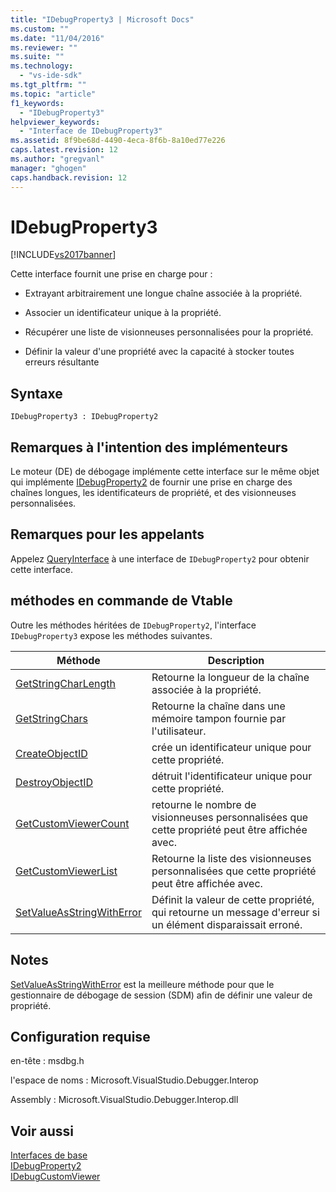 ```yaml
---
title: "IDebugProperty3 | Microsoft Docs"
ms.custom: ""
ms.date: "11/04/2016"
ms.reviewer: ""
ms.suite: ""
ms.technology: 
  - "vs-ide-sdk"
ms.tgt_pltfrm: ""
ms.topic: "article"
f1_keywords: 
  - "IDebugProperty3"
helpviewer_keywords: 
  - "Interface de IDebugProperty3"
ms.assetid: 8f9be68d-4490-4eca-8f6b-8a10ed77e226
caps.latest.revision: 12
ms.author: "gregvanl"
manager: "ghogen"
caps.handback.revision: 12
---
```

# IDebugProperty3
[!INCLUDE[vs2017banner](../../../code-quality/includes/vs2017banner.md)]

Cette interface fournit une prise en charge pour :  
  
-   Extrayant arbitrairement une longue chaîne associée à la propriété.  
  
-   Associer un identificateur unique à la propriété.  
  
-   Récupérer une liste de visionneuses personnalisées pour la propriété.  
  
-   Définir la valeur d'une propriété avec la capacité à stocker toutes erreurs résultante  
  
## Syntaxe  
  
```  
IDebugProperty3 : IDebugProperty2  
```  
  
## Remarques à l'intention des implémenteurs  
 Le moteur \(DE\) de débogage implémente cette interface sur le même objet qui implémente [IDebugProperty2](../../../extensibility/debugger/reference/idebugproperty2.md) de fournir une prise en charge des chaînes longues, les identificateurs de propriété, et des visionneuses personnalisées.  
  
## Remarques pour les appelants  
 Appelez [QueryInterface](/visual-cpp/atl/queryinterface) à une interface de `IDebugProperty2` pour obtenir cette interface.  
  
## méthodes en commande de Vtable  
 Outre les méthodes héritées de `IDebugProperty2`, l'interface `IDebugProperty3` expose les méthodes suivantes.  
  
|Méthode|Description|  
|-------------|-----------------|  
|[GetStringCharLength](../../../extensibility/debugger/reference/idebugproperty3-getstringcharlength.md)|Retourne la longueur de la chaîne associée à la propriété.|  
|[GetStringChars](../Topic/IDebugProperty3::GetStringChars.md)|Retourne la chaîne dans une mémoire tampon fournie par l'utilisateur.|  
|[CreateObjectID](../../../extensibility/debugger/reference/idebugproperty3-createobjectid.md)|crée un identificateur unique pour cette propriété.|  
|[DestroyObjectID](../../../extensibility/debugger/reference/idebugproperty3-destroyobjectid.md)|détruit l'identificateur unique pour cette propriété.|  
|[GetCustomViewerCount](../Topic/IDebugProperty3::GetCustomViewerCount.md)|retourne le nombre de visionneuses personnalisées que cette propriété peut être affichée avec.|  
|[GetCustomViewerList](../../../extensibility/debugger/reference/idebugproperty3-getcustomviewerlist.md)|Retourne la liste des visionneuses personnalisées que cette propriété peut être affichée avec.|  
|[SetValueAsStringWithError](../../../extensibility/debugger/reference/idebugproperty3-setvalueasstringwitherror.md)|Définit la valeur de cette propriété, qui retourne un message d'erreur si un élément disparaissait erroné.|  
  
## Notes  
 [SetValueAsStringWithError](../../../extensibility/debugger/reference/idebugproperty3-setvalueasstringwitherror.md) est la meilleure méthode pour que le gestionnaire de débogage de session \(SDM\) afin de définir une valeur de propriété.  
  
## Configuration requise  
 en\-tête : msdbg.h  
  
 l'espace de noms : Microsoft.VisualStudio.Debugger.Interop  
  
 Assembly : Microsoft.VisualStudio.Debugger.Interop.dll  
  
## Voir aussi  
 [Interfaces de base](../../../extensibility/debugger/reference/core-interfaces.md)   
 [IDebugProperty2](../../../extensibility/debugger/reference/idebugproperty2.md)   
 [IDebugCustomViewer](../../../extensibility/debugger/reference/idebugcustomviewer.md)